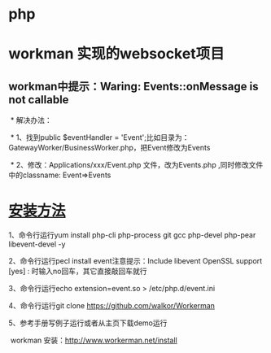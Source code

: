 # php
# workman 实现的websocket项目
## workman中提示：Waring: Events::onMessage is not callable
  * 解决办法：
  
  * 1、找到public $eventHandler = 'Event';比如目录为：GatewayWorker/BusinessWorker.php，把Event修改为Events
  
  * 2、修改：Applications/xxx/Event.php 文件，改为Events.php ,同时修改文件中的classname: Event=>Events
  
# [安装方法](http://www.workerman.net/install)
  1、命令行运行yum install php-cli php-process git gcc php-devel php-pear libevent-devel -y

  2、命令行运行pecl install event注意提示：Include libevent OpenSSL support [yes] : 时输入no回车，其它直接敲回车就行

  3、命令行运行echo extension=event.so > /etc/php.d/event.ini

  4、命令行运行git clone https://github.com/walkor/Workerman

  5、参考手册写例子运行或者从主页下载demo运行
  
  workman 安装：http://www.workerman.net/install
